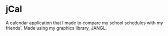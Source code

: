 # jCal
A calendar application that I made to compare my school schedules with my friends'. Made using my graphics library, JANGL.
